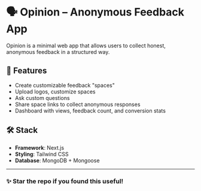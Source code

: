 

# 🗣️ Opinion – Anonymous Feedback App

Opinion is a minimal web app that allows users to collect honest, anonymous feedback in a structured way.

## 🚀 Features

* Create customizable feedback "spaces"
* Upload logos, customize spaces
* Ask custom questions
* Share space links to collect anonymous responses
* Dashboard with views, feedback count, and conversion stats

## 🛠️ Stack

* **Framework**: Next.js
* **Styling**: Tailwind CSS
* **Database**: MongoDB + Mongoose

---

### ✨ Star the repo if you found this useful!
